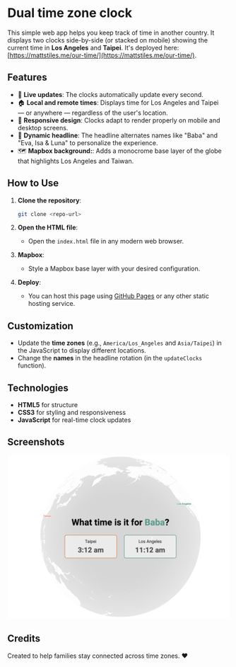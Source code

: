 # Dual time zone clock

This simple web app helps you keep track of time in another country. It displays two clocks side-by-side (or stacked on mobile) showing the current time in **Los Angeles** and **Taipei**. It's deployed here: [https://mattstiles.me/our-time/](https://mattstiles.me/our-time/). 

## Features
- 📅 **Live updates**: The clocks automatically update every second.
- 🏠 **Local and remote times**: Displays time for Los Angeles and Taipei — or anywhere — regardless of the user's location.
- 🎨 **Responsive design**: Clocks adapt to render properly on mobile and desktop screens.
- 🔄 **Dynamic headline**: The headline alternates names like "Baba" and "Eva, Isa & Luna" to personalize the experience.
- 🗺️ **Mapbox background:**: Adds a monocrome base layer of the globe that highlights Los Angeles and Taiwan. 

## How to Use
1. **Clone the repository**:
   ```bash
   git clone <repo-url>
   ```
2. **Open the HTML file**:
   - Open the `index.html` file in any modern web browser.

3. **Mapbox**: 
   - Style a Mapbox base layer with your desired configuration. 

4. **Deploy**:
   - You can host this page using [GitHub Pages](https://pages.github.com/) or any other static hosting service.

## Customization
- Update the **time zones** (e.g., `America/Los_Angeles` and `Asia/Taipei`) in the JavaScript to display different locations.
- Change the **names** in the headline rotation (in the `updateClocks` function).

## Technologies
- **HTML5** for structure
- **CSS3** for styling and responsiveness
- **JavaScript** for real-time clock updates

## Screenshots
![Example Screenshot](images/screenshot_desktop.png)

## Credits
Created to help families stay connected across time zones. ❤️
